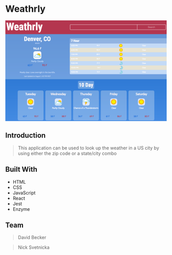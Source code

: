 # Weathrly
![ScreenShot of App](__mock__/_ss_.png?raw=true "ScreenShot of App")

## Introduction

> This application can be used to look up the weather in a US city by using either the zip code or a state/city combo

## Built With

* HTML
* CSS
* JavaScript
* React
* Jest
* Enzyme

## Team

> David Becker

> Nick Svetnicka

